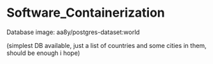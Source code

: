 # Software_Containerization

Database image: aa8y/postgres-dataset:world

(simplest DB available, just a list of countries and some cities in them, should be enough i hope)


